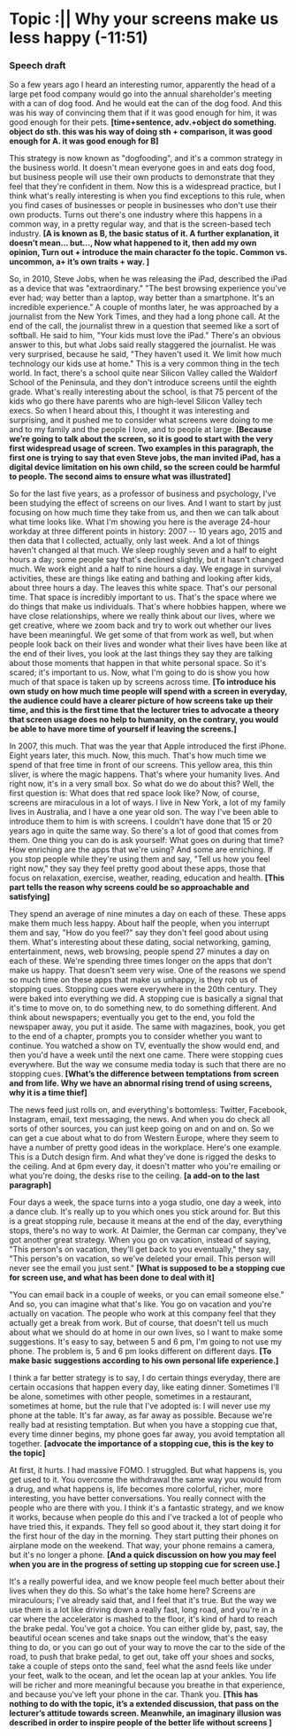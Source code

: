 # Topic :|| Why your screens make us less happy (-11:51)

### Speech draft

So a few years ago I heard an interesting rumor, apparently the head of a large pet food company would go into the annual shareholder's  meeting with a can of dog food. And he would eat the can of the dog food. And this was his way of convincing them that if it was good enough for him, it was good enough for their pets.
**[time+sentence, adv.+object do something. object do sth. this was his way of doing sth + comparison, it was good enough for A. it was good enough for B]**

This strategy is now known as "dogfooding", and it's a common strategy in the business world.  It doesn't mean everyone goes in and eats dog food, but business people will use their own products to demonstrate that they feel that they're confident in them. Now this is a widespread practice, but I think what's really interesting is when you find exceptions to this rule, when you find cases of businesses or people in businesses who don't use their own products. Turns out there's one industry where this happens in a common way, in a pretty regular way, and that is the screen-based tech industry.
**[A is known as B, the basic status of it. A further explanation, it doesn’t mean… but…, Now what happened to it, then add my own opinion, Turn out + introduce the main character fo the topic. Common vs. uncommon, a+ it’s own traits + way. ]**

So, in 2010, Steve Jobs, when he was releasing the iPad, described the iPad as a device that was "extraordinary." "The best browsing experience you've ever had; way better than a laptop, way better than a smartphone. It's an incredible experience." A couple of months later, he was approached by a journalist from the New York Times, and they had a long phone call. At the end of the call, the journalist threw in a question that seemed like a sort of softball. He said to him, "Your kids must love the iPad." There's an obvious answer to this, but what Jobs said really staggered the journalist. He was very surprised, because he said, "They haven't used it. We limit how much technology our kids use at home." This is a very common thing in the tech world. In fact, there's a school quite near Silicon Valley called the Waldorf School of the Peninsula, and they don't introduce screens until the eighth grade. What's really interesting about the school, is that 75 percent of the kids who go there have parents who are high-level Silicon Valley tech execs. So when I heard about this, I thought it was interesting and surprising, and it pushed me to consider what screens were doing to me and to my family and  the people I love, and to people at large. 
**[Because we’re going to talk about the screen, so it is good to start with the very first widespread usage of screen. Two examples in this paragraph, the first one is trying to say that even Steve jobs, the man invited iPad, has a digital device limitation on his own child, so the screen could be harmful to people. The second aims to ensure what was illustrated]**

So for the last five years, as a professor of business and psychology, I've been studying the effect of screens on our lives. And I want to start by just focusing on how much time they take from us, and then we can talk about what time looks like. What I'm showing you here is the average 24-hour workday at three different points in history: 2007 -- 10 years ago, 2015 and then data that I collected, actually, only last week. And a lot of things haven't changed al that much. We sleep roughly seven and a half to eight hours a day; some people say that's declined slightly, but it hasn't changed much. We work eight and a half to nine hours a day. We engage in survival activities, these are things like eating and bathing and looking after kids, about three hours a day. The leaves this white space. That's our personal time. That space is incredibly important to us. That's the space where we do things that make us individuals. That's where hobbies happen, where we have close relationships, where we really think about our lives, where we get creative, where we zoom back and try to work out whether our lives have been meaningful. We get some of that from work as well, but when people look back on their lives and wonder what their lives have been like at the end of their lives, you look at the last things they say they are talking about those moments that happen in that white personal space. So it's scared; it's important to us. Now, what I'm going to do is show you how much of that space is taken up by screens across time. 
**[To introduce his own study on how much time people will spend with a screen in everyday, the audience could have a clearer picture of how screens take up their time, and this is the first time that the lecturer tries to advocate a theory that screen usage does no help to humanity, on the contrary, you would be able to have more time of yourself if leaving the screens.]**

In 2007, this much. That was the year that Apple introduced the first iPhone. Eight years later, this much. Now, this much. That's how much time we spend of that free time in front of our screens. This yellow area, this thin sliver, is where the magic happens. That's where your humanity lives. And right now, it's in a very small box. So what do we do about this? Well, the first question is: What does that red space look like?  Now, of course, screens are miraculous in a lot of ways. I live in New York, a lot of my family lives in Australia, and I have a one year old son. The way I've been able to introduce them to him is with screens. I couldn't have done that 15 or 20 years ago in quite the same way. So there's a lot of good that comes from them. One thing you can do is ask yourself: What goes on during that time? How enriching are the apps that we're using? And some are enriching. If you stop people while they're using them and say, "Tell us how you feel right now,"  they say they feel pretty good about these apps, those that focus on relaxation, exercise, weather, reading, education and health. 
**[This part tells the reason why screens could be so approachable and satisfying]**

They spend an average of nine minutes a day on each of these. These apps make them  much less happy. About half the people, when you interrupt them and say, "How do you feel?" say they don't feel good about using them. What's interesting about these dating, social networking, gaming, entertainment, news, web browsing, people spend 27 minutes a day on each of these. We're spending three times longer on the apps that don't make us happy. That doesn't seem very wise. One of the reasons we spend so much time on these apps that make us unhappy, is they rob us of stopping cues. Stopping cues were everywhere in the 20th century. They were baked into everything we did. A stopping cue is basically a signal that it's time to move on, to do something new, to do something different. And think about newspapers; eventually you get to the end, you fold the newspaper away, you put it aside. The same with magazines, book, you get to the end of a chapter, prompts you to consider whether you want to continue. You watched a show on TV, eventually the show would end, and then you'd have a week until the next one came.  There were stopping cues everywhere. But the way we consume media today is such that there are no stopping cues. 
**[What’s the difference between temptations from screen and from life. Why we have an abnormal rising trend of using screens, why it is a time thief]**

The news feed just rolls on, and everything's bottomless: Twitter, Facebook, Instagram, email, text messaging, the news. And when you do check all sorts of other sources, you can just keep going on and on and on. So we can get a cue about what to do from Western Europe, where they seem to have a number of pretty good ideas in the workplace. Here's one example. This is a Dutch design firm. And what they've done is rigged the desks to the ceiling. And at 6pm every day, it doesn't matter who you're emailing or what you're doing, the desks rise to the ceiling. 
**[a add-on to the last paragraph]**

Four days a week, the space turns into a yoga studio, one day a week, into a dance club. It's really up to you which ones you stick around for. But this is a great stopping rule, because it means at the end of the day, everything stops, there's no way to work. At Daimler, the German car company, they've got another great strategy. When you go on vacation, instead of saying, "This person's on vacation, they'll get back to you eventually," they say, "This person's on vacation, so we've deleted your email. This person will never see the email you just sent." 
**[What is supposed to be a stopping cue for screen use, and what has been done to deal with it]**

"You can email back in a couple of weeks, or you can email someone else." And so, you can imagine what that's like. You go on vacation and you're actually on vacation. The people who work at this company feel that they actually get a break from work. But of course, that doesn't tell us much about what we should do at home in our own lives, so I want to make some suggestions. It's easy to say, between 5 and 6 pm, I'm going to not use my phone. The problem is, 5 and 6 pm looks different on different days. 
**[To make basic suggestions according to his own personal life experience.]**

I think a far better strategy is to say, I do certain things everyday, there are certain occasions that happen every day, like eating dinner. Sometimes I'll be alone, sometimes with other people, sometimes in a restaurant, sometimes at home, but the rule that I've adopted is: I will never use my phone at the table. It's far away, as far away as possible. Because we're really bad at resisting temptation. But when you have a stopping cue that, every time dinner begins, my phone goes far away, you avoid temptation all together. 
**[advocate the importance of a stopping cue, this is the key to the topic]**

At first, it hurts. I had massive FOMO. I struggled. But what happens is, you get used to it. You overcome the withdrawal the same way you would from a drug, and what happens is, life becomes more colorful, richer, more interesting, you have better conversations. You really connect with the people who are there with you. I think it's a fantastic strategy, and we know it works, because when people do this and I've tracked a lot of people who have tried this, it expands. They fell so good about it, they start doing it for the first hour of the day in the morning. They start putting their phones on airplane mode on the weekend. That way, your phone remains a camera, but it's no longer a phone. 
**[And a quick discussion on how you may feel when you are in the progress of setting up stopping cue for screen use.]**

It's a really powerful idea, and we know people feel much better about their lives when they do this. So what's the take home here? Screens are miraculours; I've already said that, and I feel that it's true. But the way we use them is a lot like driving down a really fast, long road, and you're in a car where the accelerator is mashed to the floor, it's kind of hard to reach the brake pedal. You've got a choice. You can either glide by, past, say, the beautiful ocean scenes and take snaps out the window, that's the easy thing to do, or you can go out of your way to move the car to the side of the road, to push that brake pedal, to get out, take off your shoes and socks, take a couple of steps onto the sand, feel what the asnd feels like under your feet, walk to the ocean, and let the ocean lap at your ankles. You life will be richer and more meaningful because you breathe in that experience, and because you've left your phone in the car. Thank you.
**[This has nothing to do with the topic, it’s a extended discussion, that pass on the lecturer’s attitude towards screen. Meanwhile, an imaginary illusion was described in order to inspire people of the better life without screens ]**
